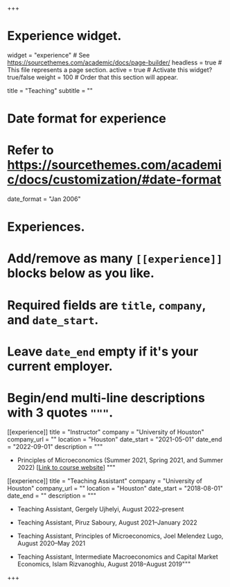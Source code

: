 +++
# Experience widget.
widget = "experience"  # See https://sourcethemes.com/academic/docs/page-builder/
headless = true  # This file represents a page section.
active = true  # Activate this widget? true/false
weight = 100  # Order that this section will appear.

title = "Teaching"
subtitle = ""

# Date format for experience
#   Refer to https://sourcethemes.com/academic/docs/customization/#date-format
date_format = "Jan 2006"

# Experiences.
#   Add/remove as many `[[experience]]` blocks below as you like.
#   Required fields are `title`, `company`, and `date_start`.
#   Leave `date_end` empty if it's your current employer.
#   Begin/end multi-line descriptions with 3 quotes `"""`.
[[experience]]
  title = "Instructor"
  company = "University of Houston"
  company_url = ""
  location = "Houston"
  date_start = "2021-05-01"
  date_end = "2022-09-01"
  description = """
  - Principles of Microeconomics (Summer 2021, Spring 2021, and Summer 2022) [[Link to course website](https://hussainhadah.com/courses/econ2304/)]
  """

[[experience]]
  title = "Teaching Assistant"
  company = "University of Houston"
  company_url = ""
  location = "Houston"
  date_start = "2018-08-01"
  date_end = ""
  description = """
  
  - Teaching Assistant, Gergely Ujhelyi, August 2022–present
  
  - Teaching Assistant, Piruz Saboury, August 2021–January 2022
  
  - Teaching Assistant, Principles of Microeconomics, Joel Melendez Lugo, August 2020–May 2021
  
  - Teaching Assistant, Intermediate Macroeconomics and Capital Market Economics, Islam Rizvanoghlu, August 2018–August 2019"""

+++
